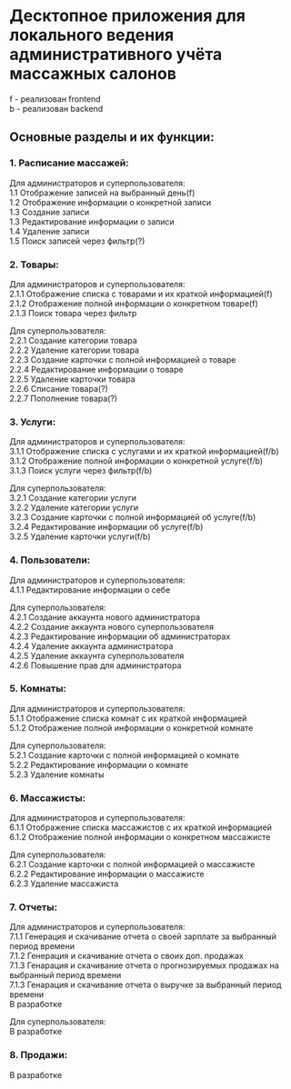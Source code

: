 # Десктопное приложения для локального ведения административного учёта массажных салонов

f - реализован frontend  
b - реализован backend

## Основные разделы и их функции:  
### 1. Расписание массажей:  
Для администраторов и суперпользователя:  
1.1 Отображение записей на выбранный день(f)  
1.2 Отображение информации о конкретной записи  
1.3 Создание записи  
1.3 Редактирование информации о записи  
1.4 Удаление записи  
1.5 Поиск записей через фильтр(?)  

	
### 2. Товары:  
Для администраторов и суперпользователя:  
2.1.1 Отображение списка с товарами и их краткой информацией(f)  
2.1.2 Отображение полной информации о конкретном товаре(f)  
2.1.3 Поиск товара через фильтр  

Для суперпользователя:  
2.2.1 Создание категории товара  
2.2.2 Удаление категории товара  
2.2.3 Создание карточки с полной информацией о товаре  
2.2.4 Редактирование информации о товаре  
2.2.5 Удаление карточки товара  
2.2.6 Списание товара(?)  
2.2.7 Пополнение товара(?)  


### 3. Услуги:  
Для администраторов и суперпользователя:  
3.1.1 Отображение списка с услугами и их краткой информацией(f/b)  
3.1.2 Отображение полной информации о конкретной услуге(f/b)  
3.1.3 Поиск услуги через фильтр(f/b)  

Для суперпользователя:  
3.2.1 Создание категории услуги  
3.2.2 Удаление категории услуги  
3.2.3 Создание карточки с полной информацией об услуге(f/b)  
3.2.4 Редактирование информации об услуге(f/b)  
3.2.5 Удаление карточки услуги(f/b)  


### 4. Пользователи:  
Для администраторов и суперпользователя:  
4.1.1 Редактирование информации о себе  

Для суперпользователя:  
4.2.1 Создание аккаунта нового администратора  
4.2.2 Создание аккаунта нового суперпользователя  
4.2.3 Редактирование информации об администраторах  
4.2.4 Удаление аккаунта администратора  
4.2.5 Удаление аккаунта суперпользователя  
4.2.6 Повышение прав для администратора  


### 5. Комнаты:
Для администраторов и суперпользователя:  
5.1.1 Отображение списка комнат с их краткой информацией  
5.1.2 Отображение полной информации о конкретной комнате  

Для суперпользователя:  
5.2.1 Создание карточки с полной информацией о комнате  
5.2.2 Редактирование информации о комнате  
5.2.3 Удаление комнаты  


### 6. Массажисты:  
Для администраторов и суперпользователя:  
6.1.1 Отображение списка массажистов с их краткой информацией  
6.1.2 Отображение полной информации о конкретном массажисте  

Для суперпользователя:  
6.2.1 Создание карточки с полной информацией о массажисте  
6.2.2 Редактирование информации о массажисте  
6.2.3 Удаление массажиста  


### 7. Отчеты:  
Для администраторов и суперпользователя:  
7.1.1 Генерация и скачивание отчета о своей зарплате за выбранный период времени  
7.1.2 Генерация и скачивание отчета о своих доп. продажах  
7.1.3 Генарация и скачивание отчета о прогнозируемых продажах на выбранный период времени  
7.1.3 Генарация и скачивание отчета о выручке за выбранный период времени   
В разработке   

Для суперпользователя:  
В разработке  

### 8. Продажи:  
   В разработке  
